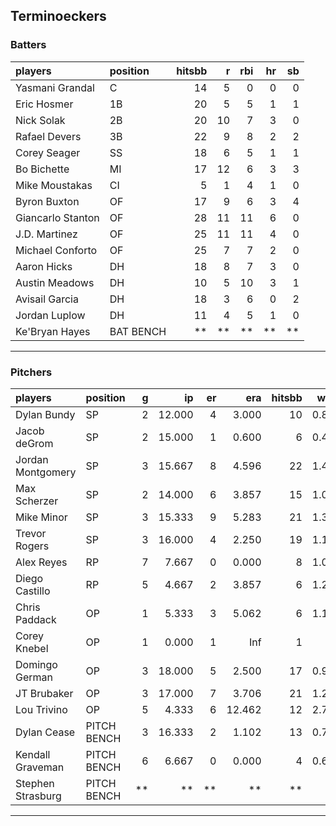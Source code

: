 ## Terminoeckers

### Batters

 
|players           |position  | hitsbb|  r| rbi| hr| sb| 
|:-----------------|:---------|------:|--:|---:|--:|--:| 
|Yasmani Grandal   |C         |     14|  5|   0|  0|  0| 
|Eric Hosmer       |1B        |     20|  5|   5|  1|  1| 
|Nick Solak        |2B        |     20| 10|   7|  3|  0| 
|Rafael Devers     |3B        |     22|  9|   8|  2|  2| 
|Corey Seager      |SS        |     18|  6|   5|  1|  1| 
|Bo Bichette       |MI        |     17| 12|   6|  3|  3| 
|Mike Moustakas    |CI        |      5|  1|   4|  1|  0| 
|Byron Buxton      |OF        |     17|  9|   6|  3|  4| 
|Giancarlo Stanton |OF        |     28| 11|  11|  6|  0| 
|J.D. Martinez     |OF        |     25| 11|  11|  4|  0| 
|Michael Conforto  |OF        |     25|  7|   7|  2|  0| 
|Aaron Hicks       |DH        |     18|  8|   7|  3|  0| 
|Austin Meadows    |DH        |     10|  5|  10|  3|  1| 
|Avisail Garcia    |DH        |     18|  3|   6|  0|  2| 
|Jordan Luplow     |DH        |     11|  4|   5|  1|  0| 
|Ke'Bryan Hayes    |BAT BENCH |     **| **|  **| **| **| 


* * *

### Pitchers

 
|players           |position    |  g|     ip| er|    era| hitsbb|  whip| so|  w| sv| 
|:-----------------|:-----------|--:|------:|--:|------:|------:|-----:|--:|--:|--:| 
|Dylan Bundy       |SP          |  2| 12.000|  4|  3.000|     10| 0.833| 12|  0|  0| 
|Jacob deGrom      |SP          |  2| 15.000|  1|  0.600|      6| 0.400| 24|  1|  0| 
|Jordan Montgomery |SP          |  3| 15.667|  8|  4.596|     22| 1.404| 10|  0|  0| 
|Max Scherzer      |SP          |  2| 14.000|  6|  3.857|     15| 1.071| 14|  1|  0| 
|Mike Minor        |SP          |  3| 15.333|  9|  5.283|     21| 1.370| 18|  1|  0| 
|Trevor Rogers     |SP          |  3| 16.000|  4|  2.250|     19| 1.188| 19|  2|  0| 
|Alex Reyes        |RP          |  7|  7.667|  0|  0.000|      8| 1.043| 10|  1|  6| 
|Diego Castillo    |RP          |  5|  4.667|  2|  3.857|      6| 1.286|  7|  0|  3| 
|Chris Paddack     |OP          |  1|  5.333|  3|  5.062|      6| 1.125|  5|  0|  0| 
|Corey Knebel      |OP          |  1|  0.000|  1|    Inf|      1|   Inf|  0|  0|  0| 
|Domingo German    |OP          |  3| 18.000|  5|  2.500|     17| 0.944| 18|  2|  0| 
|JT Brubaker       |OP          |  3| 17.000|  7|  3.706|     21| 1.235| 19|  0|  0| 
|Lou Trivino       |OP          |  5|  4.333|  6| 12.462|     12| 2.769|  4|  0|  3| 
|Dylan Cease       |PITCH BENCH |  3| 16.333|  2|  1.102|     13| 0.796| 25|  2|  0| 
|Kendall Graveman  |PITCH BENCH |  6|  6.667|  0|  0.000|      4| 0.600|  8|  0|  2| 
|Stephen Strasburg |PITCH BENCH | **|     **| **|     **|     **|    **| **| **| **| 


* * *


